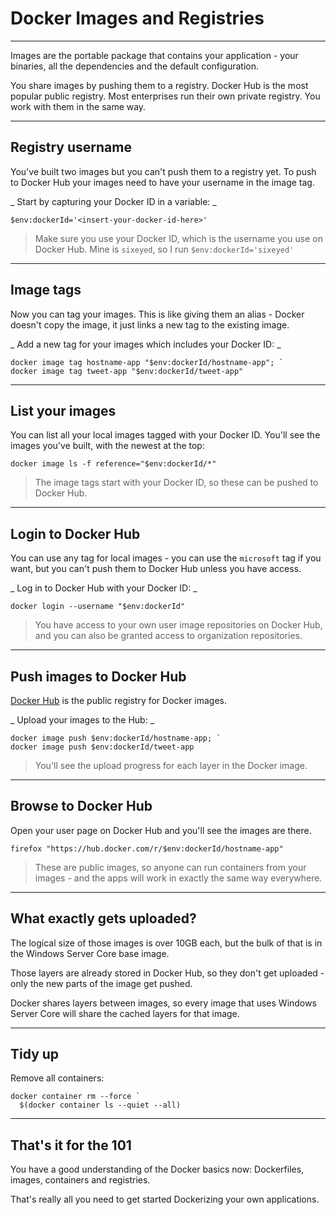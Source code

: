 # Docker Images and Registries

---

Images are the portable package that contains your application - your binaries, all the dependencies and the default configuration.

You share images by pushing them to a registry. Docker Hub is the most popular public registry. Most enterprises run their own private registry. You work with them in the same way.

---

## Registry username

You've built two images but you can't push them to a registry yet. To push to Docker Hub your images need to have your username in the image tag.

_ Start by capturing your Docker ID in a variable: _

```
$env:dockerId='<insert-your-docker-id-here>'
```

> Make sure you use your Docker ID, which is the username you use on Docker Hub. Mine is `sixeyed`, so I run `$env:dockerId='sixeyed'`

---

## Image tags

Now you can tag your images. This is like giving them an alias - Docker doesn't copy the image, it just links a new tag to the existing image.

_ Add a new tag for your images which includes your Docker ID: _

```
docker image tag hostname-app "$env:dockerId/hostname-app"; `
docker image tag tweet-app "$env:dockerId/tweet-app"
```

---

## List your images

You can list all your local images tagged with your Docker ID. You'll see the images you've built, with the newest at the top:

```
docker image ls -f reference="$env:dockerId/*"
```

> The image tags start with your Docker ID, so these can be pushed to Docker Hub.

---

## Login to Docker Hub

You can use any tag for local images - you can use the `microsoft` tag if you want, but you can't push them to Docker Hub unless you have access.

_ Log in to Docker Hub with your Docker ID: _

```
docker login --username "$env:dockerId"
```

> You have access to your own user image repositories on Docker Hub, and you can also be granted access to organization repositories.

---

## Push images to Docker Hub

[Docker Hub](https://hub.docker.com) is the public registry for Docker images. 

_ Upload your images to the Hub: _

```
docker image push $env:dockerId/hostname-app; `
docker image push $env:dockerId/tweet-app
```

> You'll see the upload progress for each layer in the Docker image.

---

## Browse to Docker Hub

Open your user page on Docker Hub and you'll see the images are there.

```
firefox "https://hub.docker.com/r/$env:dockerId/hostname-app"
```

> These are public images, so anyone can run containers from your images - and the apps will work in exactly the same way everywhere.

---

## What exactly gets uploaded?

The logical size of those images is over 10GB each, but the bulk of that is in the Windows Server Core base image.

Those layers are already stored in Docker Hub, so they don't get uploaded - only the new parts of the image get pushed. 

Docker shares layers between images, so every image that uses Windows Server Core will share the cached layers for that image.

---

## Tidy up

Remove all containers:

```
docker container rm --force `
  $(docker container ls --quiet --all)
```

---

## That's it for the 101

You have a good understanding of the Docker basics now: Dockerfiles, images, containers and registries.

That's really all you need to get started Dockerizing your own applications.